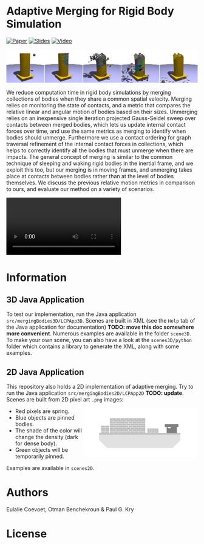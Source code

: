 # Adaptive Merging for Rigid Body Simulation

[![Paper](https://img.shields.io/badge/Paper-ACMSIGGRAPH-yellow.svg)]()
[![Slides](https://img.shields.io/badge/Slides-on_google_drive-blue.svg)]()
[![Video](https://img.shields.io/badge/Video-on_youtube-green.svg)](https://www.youtube.com/embed/mmVVRVt8EF4)

![TowerPlatform](https://github.com/EulalieCoevoet/AdaptiveMerging/blob/master/images/towerplatform.png "A tower on a mobile platform hit by a projectile.")

We reduce computation time in rigid body simulations by merging collections of bodies when they share a common spatial velocity. Merging relies on monitoring the state of contacts, and a metric that compares the relative linear and angular motion of bodies based on their sizes. Unmerging relies on an inexpensive single iteration projected Gauss-Seidel sweep over contacts between merged bodies, which lets us update internal contact forces over time, and use the same metrics as merging to identify when bodies should unmerge. Furthermore we use a contact ordering for graph traversal refinement of the internal contact forces in collections, which helps to correctly identify all the bodies that must unmerge when there are impacts. The general concept of merging is similar to the common technique of sleeping and waking rigid bodies in the inertial frame, and we exploit this too, but our merging is in moving frames, and unmerging takes place at contacts between bodies rather than at the level of bodies themselves. We discuss the previous relative motion metrics in comparison to ours, and evaluate our method on a variety of scenarios.

<video width=60% controls align="center">
  <!-- Safari -->
    <source src="https://drive.google.com/uc?export=download&id=1twVsqMgFI7TO4e3aKn8OaIBVn_So_3pT" type='video/mp4'/>
    <!-- Chrome and FF -->
    <source src="https://drive.google.com/uc?export=download&id=1twVsqMgFI7TO4e3aKn8OaIBVn_So_3pT" type='video/webm'/>
    <a href="https://www.youtube.com/watch?v=mmVVRVt8EF4" target="_blank" align="center">
      <img src="images/youtubevideo.png" width=60% align="center">
  </a>
</video>

# Information

## 3D Java Application

To test our implementation, run the Java application `src/mergingBodies3D/LCPApp3D`.
Scenes are built in XML (see the `Help` tab of the Java application for documentation) **TODO: move this doc somewhere more convenient**. Numerous examples are available in the folder `scene3D`. To make your own scene, you can also have a look at the `scenes3D/python` folder which contains a library to generate the XML, along with some examples.


## 2D Java Application

This repository also holds a 2D implementation of adaptive merging. Try to run the Java application `src/mergingBodies2D/LCPApp2D` **TODO: update**. Scenes are built from 2D pixel art `.png` images:

- Red pixels are spring. <img src="https://github.com/EulalieCoevoet/AdaptiveMerging/blob/master/images/cargoship2D.png" width="300" align="right">
- Blue objects are pinned bodies.
- The shade of the color will change the density (dark for dense body).
- Green objects will be temporarily pinned.

Examples are available in `scenes2D`. 


# Authors

Eulalie Coevoet, Otman Benchekroun & Paul G. Kry

# License 

